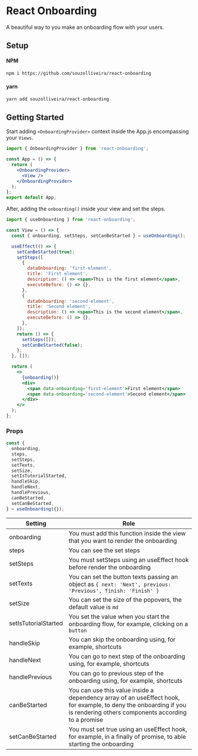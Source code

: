 # React Onboarding

A beautiful way to you make an onboarding flow with your users.

## Setup

#### NPM

```bash
npm i https://github.com/souzolliveira/react-onboarding
```

#### yarn

```bash
yarn add souzolliveira/react-onboarding
```

## Getting Started

Start adding `<OnboardingProvider>` context inside the App.js encompassing your `Views`.

```jsx
import { OnboardingProvider } from 'react-onboarding';

const App = () => {
  return (
    <OnboardingProvider>
      <View />
    </OnboardingProvider>
  );
};
export default App;
```

After, adding the `onboarding()` inside your view and set the steps.

```jsx
import { useOnboarding } from 'react-onboarding';

const View = () => {
  const { onboarding, setSteps, setCanBeStarted } = useOnboarding();

  useEffect(() => {
    setCanBeStarted(true);
    setSteps([
      {
        dataOnboarding: 'first-element',
        title: 'First element',
        description: () => <span>This is the first element</span>,
        executeBefore: () => {},
      },
      {
        dataOnboarding: 'second-element',
        title: 'Second element',
        description: () => <span>This is the second element</span>,
        executeBefore: () => {},
      },
    ]);
    return () => {
      setSteps([]);
      setCanBeStarted(false);
    };
  }, []);

  return (
    <>
      {onboarding()}
      <div>
        <span data-onboarding='first-element'>First element</span>
        <span data-onboarding='second-element'>Second element</span>
      </div>
    </>
  );
};
```

### Props

```jsx
const {
  onboarding,
  steps,
  setSteps,
  setTexts,
  setSize,
  setIsTutorialStarted,
  handleSkip,
  handleNext,
  handlePrevious,
  canBeStarted,
  setCanBeStarted,
} = useOnboarding({});
```

| Setting              | Role                                                                                                                                                                    |
| -------------------- | ----------------------------------------------------------------------------------------------------------------------------------------------------------------------- |
| onboarding           | You must add this function inside the view that you want to render the onboarding                                                                                       |
| steps                | You can see the set steps                                                                                                                                               |
| setSteps             | You must setSteps using an useEffect hook before render the onboarding                                                                                                  |
| setTexts             | You can set the button texts passing an object as `{ next: 'Next', previous: 'Previous', finish: 'Finish' }`                                                            |
| setSize              | You can set the size of the popovers, the default value is `md`                                                                                                         |
| setIsTutorialStarted | You set the value when you start the onboarding flow, for example, clicking on a `button`                                                                               |
| handleSkip           | You can skip the onboarding using, for example, shortcuts                                                                                                               |
| handleNext           | You can go to next step of the onboarding using, for example, shortcuts                                                                                                 |
| handlePrevious       | You can go to previous step of the onboarding using, for example, shortcuts                                                                                             |
| canBeStarted         | You can use this value inside a dependency array of an useEffect hook, for example, to deny the onboarding if you is rendering others components according to a promise |
| setCanBeStarted      | You must set true using an useEffect hook, for example, in a finally of promise, to able starting the onboarding                                                        |
